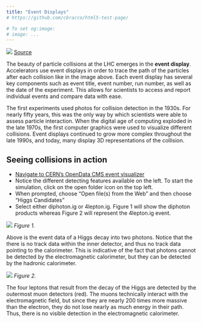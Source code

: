 ```yaml
---
title: "Event Displays"
# https://github.com/cbracco/html5-test-page/

# To set og:image:
# image: ...
---
```


![](https://www.symmetrymagazine.org/sites/default/files/breaking/wp-content/uploads/2010/03/CMS-Decoded-2-copy.jpg)
[Source](https://www.symmetrymagazine.org/breaking/2010/03/16/cms-event-display-decoded)

The beauty of particle collisions at the LHC emerges in the **event display**. Accelerators use event displays in order to trace the path of the particles after each collision like in the image above. Each event display has several key components such as event title, event number, run number, as well as the date of the experiment. This allows for scientists to access and report individual events and compare data with ease.

The first experiments used photos for collision detection in the 1930s. For nearly fifty years, this was the only way by which scientists were able to assess particle interaction. When the digital age of computing exploded in the late 1970s, the first computer graphics were used to visualize different collisions. Event displays continued to grow more complex throughout the late 1990s, and today, many display 3D representations of the collision.


## Seeing collisions in action
* [Navigate to CERN’s OpenData CMS event visualizer](http://opendata.cern.ch/visualise/events/cms)
* Notice the different detecting features available on the left. To start the simulation, click on the open folder icon on the top left.
* When prompted, choose “Open file(s) from the Web” and then choose “Higgs Candidates”
* Select either diphoton.ig or 4lepton.ig. Figure 1 will show the diphoton products whereas Figure 2 will represent the 4lepton.ig event.  

![](https://i.imgur.com/QAqRHts.png)
*Figure 1.*

Above is the event data of a Higgs decay into two photons. Notice that the there is no track data within the inner detector, and thus no track data pointing to the calorimeter. This is indicative of the fact that photons cannot be detected by the electromagnetic calorimeter, but they can be detected by the hadronic calorimeter.

![](https://i.imgur.com/EAdDYSb.png)
*Figure 2.*

The four leptons that result from the decay of the Higgs are detected by the outermost muon detectors (red). The muons technically interact with the electromagnetic field, but since they are nearly 200 times more massive than the electron, they do not lose nearly as much energy in their path. Thus, there is no visible detection in the electromagnetic calorimeter.
